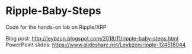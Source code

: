 # Ripple-Baby-Steps
Code for the hands-on lab on Ripple/XRP

Blog post: http://leybzon.blogspot.com/2018/11/ripple-baby-steps.html
PowerPoint slides: https://www.slideshare.net/Leybzon/ripple-124518044
